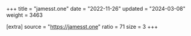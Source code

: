 +++
title = "jamesst.one"
date = "2022-11-26"
updated = "2024-03-08"
weight = 3463

[extra]
source = "https://jamesst.one"
ratio = 71
size = 3
+++
